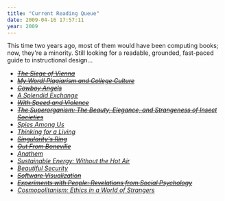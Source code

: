 ```yaml
---
title: "Current Reading Queue"
date: 2009-04-16 17:57:11
year: 2009
---
```

This time two years ago, most of them would have been computing books; now, they're a minority. Still looking for a readable, grounded, fast-paced guide to instructional design...
<ul>
	<li><span style="text-decoration: line-through;"><a href="http://www.amazon.com/Siege-Vienna-Great-Between-Crescent/dp/1933648635"><em>The Siege of Vienna</em></a></span></li>
	<li><span style="text-decoration: line-through;"><a href="http://www.amazon.com/My-Word-Plagiarism-College-Culture/dp/0801447631"><em>My Word! Plagiarism and College Culture</em></a></span></li>
	<li><span style="text-decoration: line-through;"><a href="http://www.amazon.com/Cowboy-Angels-GollanczF-Paul-McAuley/dp/0575082232"><em>Cowboy Angels</em></a></span></li>
	<li><a href="http://www.amazon.com/Splendid-Exchange-Trade-Shaped-World/dp/0871139790"><em>A Splendid Exchange</em></a></li>
	<li><span style="text-decoration: line-through;"><a href="http://www.amazon.com/Speed-Violence-Scientists-Tipping-Climate/dp/0807085774"><em>With Speed and Violence</em></a></span></li>
	<li><span style="text-decoration: line-through;"><a href="http://www.amazon.com/Superorganism-Beauty-Elegance-Strangeness-Societies/dp/0393067041"><em>The Superorganism: The Beauty, Elegance, and Strangeness of Insect Societies</em></a></span></li>
	<li><a href="http://www.amazon.com/Spies-Among-Terrorists-Criminals-Encounter/dp/0764584685"><em>Spies Among Us</em></a></li>
	<li><em><a href="http://www.amazon.com/Thinking-Living-Performances-Results-Knowledge/dp/1591394236">Thinking for a Living</a>
</em></li>
	<li><span style="text-decoration: line-through;"><a href="http://www.amazon.com/Singularitys-Ring-Paul-Melko/dp/076535702X"><em>Singularity's Ring</em></a></span></li>
	<li><span style="text-decoration: line-through;"><a href="http://www.amazon.com/Bone-1-Boneville-Jeff-Smith/dp/0439706408"><em>Out From Boneville</em></a></span></li>
	<li><em><a href="http://www.amazon.com/Anathem-Neal-Stephenson/dp/0061474096">Anathem</a></em></li>
	<li><em><a href="http://www.amazon.com/Sustainable-Energy-Without-Hot-Air/dp/0954452933">Sustainable Energy: Without the Hot Air</a></em></li>
	<li><em><a href="http://www.amazon.com/Beautiful-Security-Andy-Oram/dp/0596527489">Beautiful Security</a></em></li>
	<li><span style="text-decoration: line-through;"><em><a href="http://www.amazon.com/Software-Visualization-Visualizing-Structure-Behaviour/dp/3540465049">Software Visualization</a></em></span></li>
	<li><em><span style="text-decoration: line-through;"><a href="http://www.amazon.com/Experiments-People-Revelations-Social-Psychology/dp/0805828974">Experiments with People: Revelations from Social Psychology</a></span></em></li>
	<li><em><a href="http://www.amazon.com/Cosmopolitanism-Ethics-World-Strangers-Issues/dp/0393061558">Cosmopolitanism: Ethics in a World of Strangers</a>
</em></li>
</ul>
<em>
</em>
